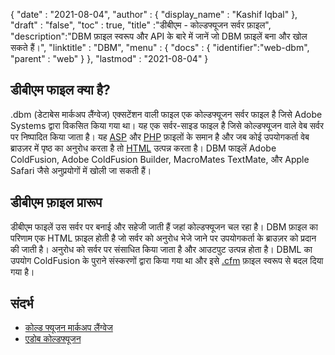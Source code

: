 {
  "date" : "2021-08-04",
  "author" : {
    "display_name" : "Kashif Iqbal"
},
  "draft" : "false",
  "toc" : true,
  "title" :"डीबीएम - कोल्डफ्यूजन सर्वर फ़ाइल",
  "description":"DBM फ़ाइल स्वरूप और API के बारे में जानें जो DBM फ़ाइलें बना और खोल सकते हैं।",
  "linktitle" : "DBM",
  "menu" : {
    "docs" : {
      "identifier":"web-dbm",
      "parent" : "web"
}
},
  "lastmod" : "2021-08-04"
}

## डीबीएम फाइल क्या है?

.dbm (डेटाबेस मार्कअप लैंग्वेज) एक्सटेंशन वाली फाइल एक कोल्डफ्यूजन सर्वर फाइल है जिसे Adobe Systems द्वारा विकसित किया गया था। यह एक सर्वर-साइड फाइल है जिसे कोल्डफ्यूजन वाले वेब सर्वर पर निष्पादित किया जाता है। यह [ASP](/hi/web/asp/) और [PHP](/hi/programming/php/) फ़ाइलों के समान है और जब कोई उपयोगकर्ता वेब ब्राउज़र में पृष्ठ का अनुरोध करता है तो [HTML](/hi/web/html/) उत्पन्न करता है। DBM फाइलें Adobe ColdFusion, Adobe ColdFusion Builder, MacroMates TextMate, और Apple Safari जैसे अनुप्रयोगों में खोली जा सकती हैं।

## डीबीएम फ़ाइल प्रारूप

डीबीएम फाइलें उस सर्वर पर बनाई और सहेजी जाती हैं जहां कोल्डफ्यूजन चल रहा है। DBM फ़ाइल का परिणाम एक HTML फ़ाइल होती है जो सर्वर को अनुरोध भेजे जाने पर उपयोगकर्ता के ब्राउज़र को प्रदान की जाती है। अनुरोध को सर्वर पर संसाधित किया जाता है और आउटपुट उत्पन्न होता है। DBML का उपयोग ColdFusion के पुराने संस्करणों द्वारा किया गया था और इसे [.cfm](/hi/web/cfm/) फ़ाइल स्वरूप से बदल दिया गया है।

## संदर्भ

* [कोल्ड फ्यूजन मार्कअप लैंग्वेज](https://people.apache.org/~jim/NewArchitect/webtech/2000/08/junk/index.html)
* [एडोब कोल्डफ्यूजन](https://en.wikipedia.org/wiki/Adobe_ColdFusion)

